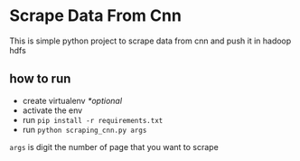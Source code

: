 # Scrape Data From Cnn

This is simple python project to scrape data from cnn and push it in hadoop hdfs

## how to run

- create virtualenv _\*optional_
- activate the env
- run `pip install -r requirements.txt`
- run `python scraping_cnn.py args`

`args` is digit the number of page that you want to scrape

